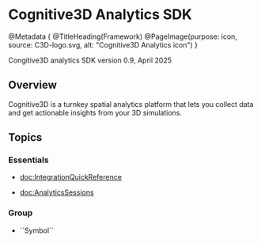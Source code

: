 # Cognitive3D Analytics SDK

@Metadata {
   @TitleHeading(Framework)
   @PageImage(purpose: icon, source: C3D-logo.svg, alt: "Cognitive3D Analytics icon")
}

Congitive3D analytics SDK version 0.9, April 2025

## Overview

Cognitive3D is a turnkey spatial analytics platform that lets you collect data and get actionable insights from your 3D simulations.


## Topics

### Essentials

- <doc:IntegrationQuickReference>

- <doc:AnalyticsSessions>

### <!--@START_MENU_TOKEN@-->Group<!--@END_MENU_TOKEN@-->

- <!--@START_MENU_TOKEN@-->``Symbol``<!--@END_MENU_TOKEN@-->
